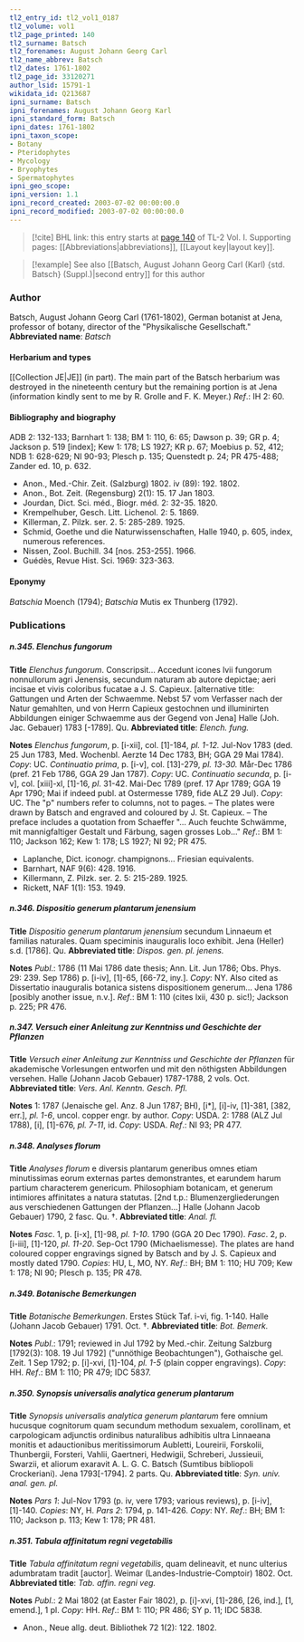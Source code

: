 ```yaml
---
tl2_entry_id: tl2_vol1_0187
tl2_volume: vol1
tl2_page_printed: 140
tl2_surname: Batsch
tl2_forenames: August Johann Georg Carl
tl2_name_abbrev: Batsch
tl2_dates: 1761-1802
tl2_page_id: 33120271
author_lsid: 15791-1
wikidata_id: Q213687
ipni_surname: Batsch
ipni_forenames: August Johann Georg Karl
ipni_standard_form: Batsch
ipni_dates: 1761-1802
ipni_taxon_scope: 
- Botany
- Pteridophytes
- Mycology
- Bryophytes
- Spermatophytes
ipni_geo_scope: 
ipni_version: 1.1
ipni_record_created: 2003-07-02 00:00:00.0
ipni_record_modified: 2003-07-02 00:00:00.0
---
```



> [!cite] BHL link: this entry starts at [page 140](https://www.biodiversitylibrary.org/page/33120271) of TL-2 Vol. I.
> Supporting pages: [[Abbreviations|abbreviations]], [[Layout key|layout key]].

> [!example] See also [[Batsch, August Johann Georg Carl (Karl) {std. Batsch} (Suppl.)|second entry]] for this author

### Author

Batsch, August Johann Georg Carl (1761-1802), German botanist at Jena, professor of botany, director of the "Physikalische Gesellschaft." 
**Abbreviated name**: *Batsch*

#### Herbarium and types

[[Collection JE|JE]] (in part). The main part of the Batsch herbarium was destroyed in the nineteenth century but the remaining portion is at Jena (information kindly sent to me by R. Grolle and F. K. Meyer.)
*Ref*.: IH 2: 60.

#### Bibliography and biography

ADB 2: 132-133; Barnhart 1: 138; BM 1: 110, 6: 65; Dawson p. 39; GR p. 4; Jackson p. 519 \[index\]; Kew 1: 178; LS 1927; KR p. 67; Moebius p. 52, 412; NDB 1: 628-629; NI 90-93; Plesch p. 135; Quenstedt p. 24; PR 475-488; Zander ed. 10, p. 632.
- Anon., Med.-Chir. Zeit. (Salzburg) 1802. iv (89): 192. 1802.
- Anon., Bot. Zeit. (Regensburg) 2(1): 15. 17 Jan 1803.
- Jourdan, Dict. Sci. méd., Biogr. méd. 2: 32-35. 1820.
- Krempelhuber, Gesch. Litt. Lichenol. 2: 5. 1869.
- Killerman, Z. Pilzk. ser. 2. 5: 285-289. 1925.
- Schmid, Goethe und die Naturwissenschaften, Halle 1940, p. 605, index, numerous references.
- Nissen, Zool. Buchill. 34 \[nos. 253-255\]. 1966.
- Guédès, Revue Hist. Sci. 1969: 323-363.

#### Eponymy

*Batschia* Moench (1794); *Batschia* Mutis ex Thunberg (1792).

### Publications

##### n.345. Elenchus fungorum

**Title**
*Elenchus fungorum*. Conscripsit... Accedunt icones lvii fungorum nonnullorum agri Jenensis, secundum naturam ab autore depictae; aeri incisae et vivis coloribus fucatae a J. S. Capieux. \[alternative title: Gattungen und Arten der Schwaemme. Nebst 57 vom Verfasser nach der Natur gemahlten, und von Herrn Capieux gestochnen und illuminirten Abbildungen einiger Schwaemme aus der Gegend von Jena\] Halle (Joh. Jac. Gebauer) 1783 \[-1789\]. Qu.
**Abbreviated title**: *Elench. fung.*

**Notes**
*Elenchus fungorum*, p. \[i-xii\], col. \[1\]-184, *pl. 1-12.* Jul-Nov 1783 (ded. 25 Jun 1783, Med. Wochenbl. Aerzte 14 Dec 1783, BH; GGA 29 Mai 1784). *Copy*: UC.
*Continuatio prima*, p. \[i-v\], col. \[13\]-279, *pl. 13-30.* Mår-Dec 1786 (pref. 21 Feb 1786, GGA 29 Jan 1787). *Copy*: UC.
*Continuatio secunda*, p. \[i-v\], col. \[xiii\]-xl, \[1\]-16, *pl*. 31-42. Mai-Dec 1789 (pref. 17 Apr 1789; GGA 19 Apr 1790; Mai if indeed publ. at Ostermesse 1789, fide ALZ 29 Jul).
*Copy*: UC.
The "p" numbers refer to columns, not to pages. – The plates were drawn by Batsch and engraved and coloured by J. St. Capieux. – The preface includes a quotation from Schaeffer "... Auch feuchte Schwämme, mit mannigfaltiger Gestalt und Färbung, sagen grosses Lob..."
*Ref*.: BM 1: 110; Jackson 162; Kew 1: 178; LS 1927; NI 92; PR 475.
- Laplanche, Dict. iconogr. champignons... Friesian equivalents.
- Barnhart, NAF 9(6): 428. 1916.
- Killermann, Z. Pilzk. ser. 2. 5: 215-289. 1925.
- Rickett, NAF 1(1): 153. 1949.

##### n.346. Dispositio generum plantarum jenensium

**Title**
*Dispositio generum plantarum jenensium* secundum Linnaeum et familias naturales. Quam speciminis inauguralis loco exhibit. Jena (Heller) s.d. \[1786\]. Qu.
**Abbreviated title**: *Dispos. gen. pl. jenens.*

**Notes**
*Publ*.: 1786 (11 Mai 1786 date thesis; Ann. Lit. Jun 1786; Obs. Phys. 29: 239. Sep 1786) p. \[i-iv\], \[1\]-65, \[66-72, iny.\]. *Copy*: NY. Also cited as Dissertatio inauguralis botanica sistens dispositionem generum... Jena 1786 \[posibly another issue, n.v.\].
*Ref*.: BM 1: 110 (cites lxii, 430 p. sic!); Jackson p. 225; PR 476.

##### n.347. Versuch einer Anleitung zur Kenntniss und Geschichte der Pflanzen

**Title**
*Versuch einer Anleitung zur Kenntniss und Geschichte der Pflanzen* für akademische Vorlesungen entworfen und mit den nöthigsten Abbildungen versehen. Halle (Johann Jacob Gebauer) 1787-1788, 2 vols. Oct.
**Abbreviated title**: *Vers. Anl. Kenntn. Gesch. Pfl.*

**Notes**
1: 1787 (Jenaische gel. Anz. 8 Jun 1787; BH), \[i\*\], \[i\]-iv, \[1\]-381, \[382, err.\], *pl. 1-6*, uncol. copper engr. by author. *Copy*: USDA.
2: 1788 (ALZ Jul 1788), \[i\], \[1\]-676, *pl. 7-11*, id. *Copy*: USDA.
*Ref*.: NI 93; PR 477.

##### n.348. Analyses florum

**Title**
*Analyses florum* e diversis plantarum generibus omnes etiam minutissimas eorum externas partes demonstrantes, et earundem harum partium characterem genericum. Philosophiam botanicam, et generum intimiores affinitates a natura statutas. \[2nd t.p.: Blumenzergliederungen aus verschiedenen Gattungen der Pflanzen...\] Halle (Johann Jacob Gebauer) 1790, 2 fasc. Qu. †.
**Abbreviated title**: *Anal. fl.*

**Notes**
*Fasc*. 1, p. \[i-x\], \[1\]-98, *pl. 1-10*. 1790 (GGA 20 Dec 1790).
*Fasc*. 2, p. \[i-iii\], \[1\]-120, *pl. 11-20*. Sep-Oct 1790 (Michaelismesse).
The plates are hand coloured copper engravings signed by Batsch and by J. S. Capieux and mostly dated 1790. *Copies*: HU, L, MO, NY.
*Ref*.: BH; BM 1: 110; HU 709; Kew 1: 178; NI 90; Plesch p. 135; PR 478.

##### n.349. Botanische Bemerkungen

**Title**
*Botanische Bemerkungen*. Erstes Stück Taf. i-vi, fig. 1-140. Halle (Johann Jacob Gebauer) 1791. Oct. †.
**Abbreviated title**: *Bot. Bemerk.*

**Notes**
*Publ*.: 1791; reviewed in Jul 1792 by Med.-chir. Zeitung Salzburg \[1792(3): 108. 19 Jul 1792\] ("unnöthige Beobachtungen"), Gothaische gel. Zeit. 1 Sep 1792; p. \[i\]-xvi, \[1\]-104, *pl. 1-5* (plain copper engravings). *Copy*: HH.
*Ref*.: BM 1: 110; PR 479; IDC 5837.

##### n.350. Synopsis universalis analytica generum plantarum

**Title**
*Synopsis universalis analytica generum plantarum* fere omnium hucusque cognitorum quam secundum methodum sexualem, corollinam, et carpologicam adjunctis ordinibus naturalibus adhibitis ultra Linnaeana monitis et adauctionibus meritissimorum Aubletti, Loureirii, Forskolii, Thunbergii, Forsteri, Vahlii, Gaertneri, Hedwigii, Schreberi, Jussieuii, Swarzii, et aliorum exaravit A. L. G. C. Batsch (Sumtibus bibliopoli Crockeriani). Jena 1793\[-1794\]. 2 parts. Qu.
**Abbreviated title**: *Syn. univ. anal. gen. pl.*

**Notes**
*Pars 1*: Jul-Nov 1793 (p. iv, vere 1793; various reviews), p. \[i-iv\], \[1\]-140. *Copies*: NY, H.
*Pars 2*: 1794, p. 141-426. *Copy*: NY.
*Ref*.: BH; BM 1: 110; Jackson p. 113; Kew 1: 178; PR 481.

##### n.351. Tabula affinitatum regni vegetabilis

**Title**
*Tabula affinitatum regni vegetabilis*, quam delineavit, et nunc ulterius adumbratam tradit \[auctor\]. Weimar (Landes-Industrie-Comptoir) 1802. Oct.
**Abbreviated title**: *Tab. affin. regni veg.*

**Notes**
*Publ*.: 2 Mai 1802 (at Easter Fair 1802), p. \[i\]-xvi, \[1\]-286, \[26, ind.\], \[1, emend.\], 1 pl.
*Copy*: HH.
*Ref*.: BM 1: 110; PR 486; SY p. 11; IDC 5838.
- Anon., Neue allg. deut. Bibliothek 72 1(2): 122. 1802.

